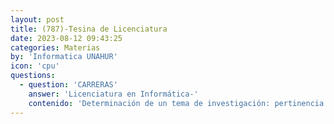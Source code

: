 ```yaml
---
layout: post
title: (787)-Tesina de Licenciatura
date: 2023-08-12 09:43:25
categories: Materias
by: 'Informatica UNAHUR'
icon: 'cpu'
questions:
  - question: 'CARRERAS'
    answer: 'Licenciatura en Informática-'
    contenido: 'Determinación de un tema de investigación: pertinencia y factibilidad. Objetivos e hipótesis. Estado del arte, revisión y búsqueda bibliográfica sistematizada. Modelización de un proyecto. Etapas de un proyecto. Estructura de escritura final y formatos de presentación.'
---
```

